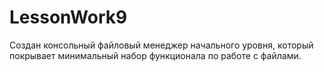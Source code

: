 # LessonWork9
Cоздан консольный файловый менеджер начального уровня, который
покрывает минимальный набор функционала по работе с файлами.
